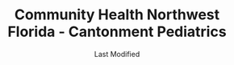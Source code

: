 ---
layout: location-page
date: Last Modified
description: "Local COVID-19 testing is available at Community Health Northwest Florida - Cantonment Pediatrics in Cantonment, Florida, USA."
permalink: "locations/florida/cantonment/community-health-northwest-florida-cantonment-pediatrics/"
tags:
  - locations
  - florida
title: Community Health Northwest Florida - Cantonment Pediatrics
uniqueName: community-health-northwest-florida-cantonment-pediatrics
state: Florida
stateAbbr: FL
hood: "Cantonment"
address: "470 S Hwy 29 unit b"
city: "Cantonment"
zip: "32533"
zipsNearby: "32530 32531 32533 32535 32536 32537 32539 32434 32540 32541 32542 32547 32548 32549 32560 32561 32562 32563 32566 32564 32565 32567 32568 32544 32569 32570 32571 32572 32583 32577 32578 32588 32501 32502 32503 32504 32505 32506 32507 32508 32509 32511 32512 32513 32514 32516 32520 32521 32522 32523 32524 32526 32534 32559 32590 32591 32592 32579 32580 36502 36503 36504 36505 36507 36509 36511 36426 36427 36429 36512 36513 36432 36521 36523 36525 36526 36527 36577 36528 36530 36401 36439 36532 36533 36441 36535 36536 36445 36540 36541 36542 36547 36543 36544 36515 36549 36550 36551 36553 36555 36556 36457 36601 36602 36603 36604 36605 36606 36607 36608 36609 36610 36611 36612 36613 36615 36616 36617 36618 36619 36625 36628 36630 36633 36640 36641 36644 36652 36660 36663 36670 36671 36675 36685 36688 36689 36691 36693 36695 36559 36560 36561 36562 36564 36454 36473 36475 36567 36574 36568 36571 36572 36575 36576 36578 36579 36580 36582 36590 36449 36480 36587 36483 36621 36622 36690" 
mapUrl: "http://maps.apple.com/?q=Community+Health+Northwest+Florida+-+Cantonment+Pediatrics&address=470+S+Hwy+29+unit+b,Cantonment,Florida,32533"
locationType: Drive-thru or walk-in
phone: "850-746-2684"
website: "https://healthcare.ascension.org/Specialty%20Care/Coronavirus"
onlineBooking: undefined
closed: undefined
closedUpdate: April 22nd, 2020
notes: "Requires phone screen."
days: M, Tu, Th
hours: 9AM-1PM
ctaMessage: Learn more
ctaUrl: "https://healthcare.ascension.org/Specialty%20Care/Coronavirus"
---